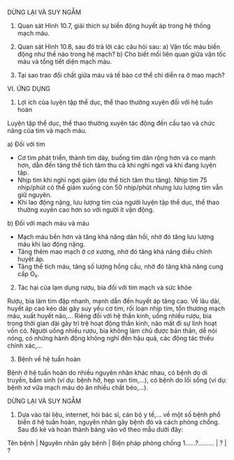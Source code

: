DỪNG LẠI VÀ SUY NGẪM

1. Quan sát Hình 10.7, giải thích sự biến động huyết áp trong hệ thống mạch máu.

2. Quan sát Hình 10.8, sau đó trả lời các câu hỏi sau:
   a) Vận tốc máu biến động như thế nào trong hệ mạch?
   b) Cho biết mối liên quan giữa vận tốc máu và tổng tiết diện mạch máu.

3. Tại sao trao đổi chất giữa máu và tế bào cơ thể chỉ diễn ra ở mao mạch?

VI. ỨNG DỤNG

1. Lợi ích của luyện tập thể dục, thể thao thường xuyên đối với hệ tuần hoàn

Luyện tập thể dục, thể thao thường xuyên tác động đến cấu tạo và chức năng của tim và mạch máu.

a) Đối với tim
- Cơ tim phát triển, thành tim dày, buồng tim dãn rộng hơn và co mạnh hơn, dẫn đến tăng thể tích tâm thu cả khi nghỉ ngơi và khi đang luyện tập.
- Nhịp tim khi nghỉ ngơi giảm (do thể tích tâm thu tăng). Nhịp tim 75 nhịp/phút có thể giảm xuống còn 50 nhịp/phút nhưng lưu lượng tim vẫn giữ nguyên.
- Khi lao động nặng, lưu lượng tim của người luyện tập thể dục, thể thao thường xuyên cao hơn so với người ít vận động.

b) Đối với mạch máu và máu
- Mạch máu bền hơn và tăng khả năng dãn hồi, nhờ đó tăng lưu lượng máu khi lao động nặng.
- Tăng thêm mao mạch ở cơ xương, nhờ đó tăng khả năng điều chỉnh huyết áp.
- Tăng thể tích máu, tăng số lượng hồng cầu, nhờ đó tăng khả năng cung cấp O₂.

2. Tác hại của lạm dụng rượu, bia đối với tim mạch và sức khỏe

Rượu, bia làm tim đập nhanh, mạnh dẫn đến huyết áp tăng cao. Về lâu dài, huyết áp cao kéo dài gây suy yếu cơ tim, rối loạn nhịp tim, tổn thương mạch máu, xuất huyết não,...
Riêng đối với hệ thần kinh, uống nhiều rượu, bia trong thời gian dài gây trì trệ hoạt động thần kinh, não mất đi sự linh hoạt vốn có. Người uống nhiều rượu, bia không làm chủ được bản thân, dễ nói nóng, có những hành động không nghĩ đến hậu quả, các động tác thiếu chính xác,...

3. Bệnh về hệ tuần hoàn

Bệnh ở hệ tuần hoàn do nhiều nguyên nhân khác nhau, có bệnh do di truyền, bẩm sinh (ví dụ: bệnh hở, hẹp van tim,...), có bệnh do lối sống (ví dụ: bệnh xơ vữa mạch máu do ăn nhiều chất béo,...).

DỪNG LẠI VÀ SUY NGẪM

1. Dựa vào tài liệu, internet, hỏi bác sĩ, cán bộ y tế,... về một số bệnh phổ biến ở hệ tuần hoàn, nguyên nhân gây bệnh đó và cách phòng chống. Sau đó kẻ và hoàn thành bảng vào vở theo mẫu dưới đây:

Tên bệnh | Nguyên nhân gây bệnh | Biện pháp phòng chống
1......?.........  |            ?            |           ?